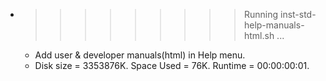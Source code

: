 * >>>>>>>>> Running inst-std-help-manuals-html.sh ...
  * Add user & developer manuals(html) in Help menu.
  * Disk size = 3353876K. Space Used = 76K. Runtime = 00:00:00:01.
